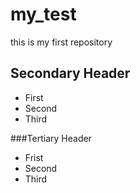 my_test
=======

this is my first repository
## Secondary Header
* First
* Second
* Third

###Tertiary Header
* Frist
* Second
* Third


